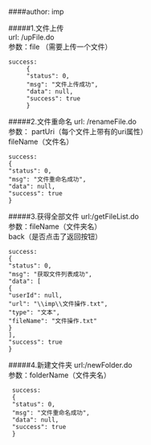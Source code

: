####author: imp


#####1.文件上传<br>
url: /upFile.do<br>
参数：file （需要上传一个文件）

    success:
         {
         "status": 0,
         "msg": "文件上传成功",
         "data": null,
         "success": true
         }
 
 #####2.文件重命名
 url: /renameFile.do<br>
 参数： partUri（每个文件上带有的uri属性）<br>  fileName（文件名）
 
    success:
    {
    "status": 0,
    "msg": "文件重命名成功",
    "data": null,
    "success": true
    }
    
  #####3.获得全部文件
  url:/getFileList.do<br>
  参数：fileName（文件夹名）<br>  back（是否点击了返回按钮）
  
    success:
    {
    "status": 0,
    "msg": "获取文件列表成功",
    "data": [
    {
    "userId": null,
    "url": "\\imp\\文件操作.txt",
    "type": "文本",
    "fileName": "文件操作.txt"
    }
    ],
    "success": true
    }
  
   #####4.新建文件夹
   url:/newFolder.do<br>
   参数：folderName（文件夹名）<br>  
   
     success:
     {
     "status": 0,
     "msg": "文件重命名成功",
     "data": null,
     "success": true
     }
  
   

    
